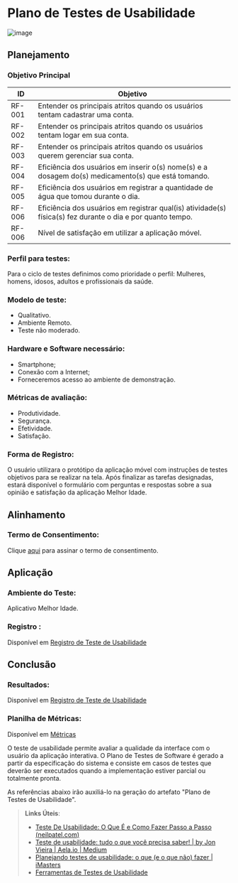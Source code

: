 # Plano de Testes de Usabilidade
![image](https://user-images.githubusercontent.com/100734910/227314741-1b62b06a-0929-4cf9-a8e3-47364c4bc894.png)


## Planejamento

### Objetivo Principal

|ID    | Objetivo | 
|------|-----------------------------------------|
|RF-001| Entender os principais atritos quando os usuários tentam cadastrar uma conta. |
|RF-002| Entender os principais atritos quando os usuários tentam logar em sua conta. |
|RF-003| Entender os principais atritos quando os usuários querem gerenciar sua conta. |
|RF-004| Eficiência dos usuários em inserir o(s) nome(s) e a dosagem do(s) medicamento(s) que está tomando. |
|RF-005| Eficiência dos usuários em registrar a quantidade de água que tomou durante o dia. |
|RF-006| Eficiência dos usuários em registrar qual(is) atividade(s) física(s) fez durante o dia e por quanto tempo.  |
|RF-006| Nível de satisfação em utilizar a aplicação móvel.  |

### Perfil para testes:

Para o ciclo de testes definimos como prioridade o perfil: Mulheres, homens, idosos, adultos e profissionais da saúde. 

### Modelo de teste:

* Qualitativo.  <br>
* Ambiente Remoto. <br>
* Teste não moderado. <br>

### Hardware e Software necessário:

* Smartphone;
* Conexão com a Internet;
* Forneceremos acesso ao ambiente de demonstração.

### Métricas de avaliação:

* Produtividade.
* Segurança.
* Efetividade.
* Satisfação.

### Forma de Registro:

O usuário utilizara o protótipo da aplicação móvel com instruções de testes objetivos para se realizar na tela.  Após finalizar as tarefas designadas, estará disponível o formulário com perguntas e respostas sobre a sua opinião e satisfação da aplicação Melhor Idade.


## Alinhamento

### Termo de Consentimento:

Clique <a href="https://sgapucminasbr-my.sharepoint.com/:w:/g/personal/1382262_sga_pucminas_br/EQd5QlLdkR1AmOhUklwh2dABA87qtn2KEaswhYTP4d6nAQ?e=3OKrwm">aqui</a> para assinar o termo de consentimento.


## Aplicação

### Ambiente do Teste:

Aplicativo Melhor Idade. 

### Registro :

Disponível em <a href="https://github.com/ICEI-PUC-Minas-PMV-ADS/pmv-ads-2023-1-e3-proj-mov-t4-melhor-idade/blob/main/docs/11-Registro%20de%20Testes%20de%20Usabilidade.md">  Registro de Teste de Usabilidade</a>


## Conclusão

### Resultados:

Disponível em <a href="https://github.com/ICEI-PUC-Minas-PMV-ADS/pmv-ads-2023-1-e3-proj-mov-t4-melhor-idade/blob/main/docs/11-Registro%20de%20Testes%20de%20Usabilidade.md"> Registro de Teste de Usabilidade</a>

### Planilha de Métricas: 

Disponível em <a href="https://github.com/ICEI-PUC-Minas-PMV-ADS/pmv-ads-2023-1-e3-proj-mov-t4-melhor-idade/blob/main/docs/05-Arquitetura%20da%20Solu%C3%A7%C3%A3o.md"> Métricas</a>





O teste de usabilidade permite avaliar a qualidade da interface com o usuário da aplicação interativa. O Plano de Testes de Software é gerado a partir da especificação do sistema e consiste em casos de testes que deverão ser executados quando a implementação estiver parcial ou totalmente pronta.

As referências abaixo irão auxiliá-lo na geração do artefato "Plano de Testes de Usabilidade".

> **Links Úteis**:
> - [Teste De Usabilidade: O Que É e Como Fazer Passo a Passo (neilpatel.com)](https://neilpatel.com/br/blog/teste-de-usabilidade/)
> - [Teste de usabilidade: tudo o que você precisa saber! | by Jon Vieira | Aela.io | Medium](https://medium.com/aela/teste-de-usabilidade-o-que-voc%C3%AA-precisa-saber-39a36343d9a6/)
> - [Planejando testes de usabilidade: o que (e o que não) fazer | iMasters](https://imasters.com.br/design-ux/planejando-testes-de-usabilidade-o-que-e-o-que-nao-fazer/)
> - [Ferramentas de Testes de Usabilidade](https://www.usability.gov/how-to-and-tools/resources/templates.html)

